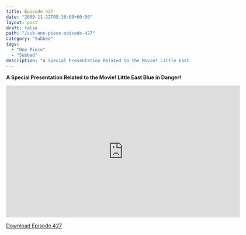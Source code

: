 ```yaml
---
title: Episode 427
date: "2009-11-22T05:30:00+00:00"
layout: post
draft: false
path: "/sub-one-piece-episode-427"
category: "Subbed"
tags:
  - "One Piece"
  - "Subbed"
description: "A Special Presentation Related to the Movie! Little East Blue in Danger!"
---
```


**A Special Presentation Related to the Movie! Little East Blue in Danger!**

<iframe width="640" height="360" src="https://www.rapidvideo.com/e/G0NO7W4AGH" frameborder="0" marginwidth=0 marginheight=0 scrolling=no allowfullscreen></iframe>

<a href="http://ouo.io/qs/eCodkFEQ?s=https://rapidvid.to/d/https://www.rapidvideo.com/e/G0NO7W4AGH">Download Episode 427</a>

